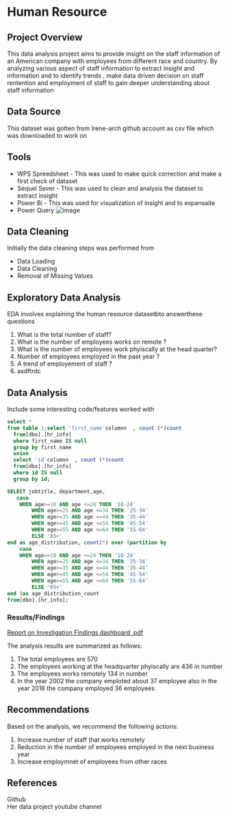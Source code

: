 # Human Resource

 ## Project Overview 

 This data analysis project  aims to provide insight on the staff information of an American company with employees from different race and country. By analyzing various aspect of staff information to extract insight and information and to identify trends ,  make data driven decision on staff rentention and employment of staff to gain deeper understanding about staff information

 ## Data Source

This dataset was gotten from  Irene-arch github account as csv file which was downloaded to work on 

## Tools

- WPS Spreedsheet - This was used to make quick correction and make a first check of dataset
- Sequel Sever - This was used to clean and analysis the dataset to extract insight
- Power Bi - This was used for visualization of insight and to expansaite
- Power Query
  ![image](https://github.com/user-attachments/assets/5fa0bbe2-4bdb-4768-946b-ffa73e4426d7)


## Data Cleaning
  Initially the data cleaning steps was performed from
  - Data Loading
  - Data Cleaning
  - Removal of Missing Values
 
  ## Exploratory Data Analysis

  EDA involves explaining the human resource datasetbto answerthese questions 
  
  1. What is the total number of staff?
  2. What is the number of employees  works on remote ?
  3. What is the number of employees work phyiscally at the head quarter?
  4. Number of employees employed in the past year ?
  5. A trend of employement of staff ?
  6. asdftrdc
     
## Data Analysis
Include some interesting code/features worked with
```sql
select *
from table 1;select 'first_name'columnn  , count (*)count
  from[dbo].[hr_info]
  where first_name IS null
  group by first_name
  union
  select 'id'columnn  , count (*)count
  from[dbo].[hr_info]
  where id IS null
  group by id;
```

```sql
SELECT jobtitle, department,age,
   case
	WHEN age>=18 AND age <=24 THEN '18-24'
        WHEN age>=25 AND age <=34 THEN '25-34'
        WHEN age>=35 AND age <=44 THEN '35-44'
        WHEN age>=45 AND age <=54 THEN '45-54'
        WHEN age>=55 AND age <=64 THEN '55-64'
		ELSE '65+'
end as age_distribution, count(*) over (partition by 
	case
	WHEN age>=18 AND age <=24 THEN '18-24'
        WHEN age>=25 AND age <=34 THEN '25-34'
        WHEN age>=35 AND age <=44 THEN '35-44'
        WHEN age>=45 AND age <=54 THEN '45-54'
        WHEN age>=55 AND age <=64 THEN '55-64'
		ELSE '65+'
end )as age_distribution_count
from[dbo].[hr_info];
`````

### Results/Findings
[Report on Investigation Findings dashboard .pdf](https://github.com/user-attachments/files/17688620/Report.on.Investigation.Findings.dashboard.pdf)

The analysis results are summarized as follows:
1. The total employees are 570
2. The employees working  at the headquarter phyiscally are 436 in number
3. The employees works remotely 134 in number
4. In the year 2002 the company emploted about 37 employee also in the year 2016 the company employed 36 employees

## Recommendations
Based on the analysis, we recommend the following actions:
1. Increase number of staff that works remotely
2. Reduction in the number of employees employed in the next business year
3. Increase  employmnet of  employees from other races

## References

Github                                               
Her data project youtube channel 



